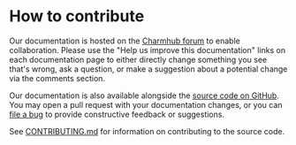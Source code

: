 # How to contribute

Our documentation is hosted on the [Charmhub forum](https://charmhub.io/ubuntu-motd-server) to enable collaboration.
Please use the "Help us improve this documentation" links on each documentation page to either
directly change something you see that's wrong, ask a question, or make a suggestion about a potential
change via the comments section.

Our documentation is also available alongside the [source code on GitHub](https://github.com/canonical/ubuntu-motd-server-operator/tree/main/docs).
You may open a pull request with your documentation changes, or you can
[file a bug](https://github.com/canonical/ubuntu-motd-server-operator/issues) to provide constructive feedback or suggestions.

See [CONTRIBUTING.md](https://github.com/canonical/netbox-k8s-operator/blob/main/CONTRIBUTING.md)
for information on contributing to the source code.
